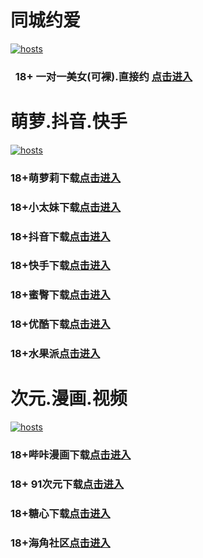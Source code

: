 # 同城约爱
[](#聊天)
[![hosts](https://av8600.github.io/image/ha1.jpg)](#22-如何修改hosts)
###    18+ 一对一美女(可裸).直接约 [点击进入](https://jy09110519-1317033022.cos.accelerate.myqcloud.com/location.html?t=001gz_298)
# 萌萝.抖音.快手
[](#聊天)
[![hosts](https://av8600.github.io/image/ha2.jpg)](#22-如何修改hosts)
### 18+萌萝莉下载[点击进入](https://pc962jg2d7.top/?channel_code=MIM07BG)
### 18+小太妹下载[点击进入](https://0x1os88cx1.top/?channel_code=MIM03BG)
### 18+抖音下载[点击进入](https://x1gdn7786m.top/?channel_code=MIM05BG1)
### 18+快手下载[点击进入](https://bxd2l3d8ti.top/?channel_code=MIM04BG1)
### 18+蜜臀下载[点击进入](https://xl5ndnuz1y.top/?channel_code=MIM18BGG)
### 18+优酷下载[点击进入](https://076eh2wkfc.top/?channel_code=MIM13BG)
### 18+水果派[点击进入](https://wjv37xsga.top/?channel_code=MIM17BG2)
# 次元.漫画.视频
[](#聊天)
[![hosts](https://av8600.github.io/image/ha3.jpg)](#22-如何修改hosts)
### 18+哔咔漫画下载[点击进入](https://bk8v3pkx.com?ch=oebg21bk)
### 18+ 91次元下载[点击进入](https://912k6awg.com/?ch=oebg21cy)
### 18+糖心下载[点击进入](https://txwqbkzd.com/?_c=oebg31tx)
### 18+海角社区[点击进入](https://d.hj67ge.com/?channel=ykhjqq1)


